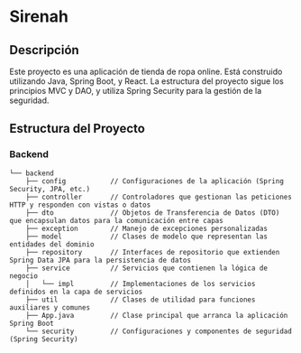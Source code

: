 # Sirenah

## Descripción

Este proyecto es una aplicación de tienda de ropa online. Está construido utilizando Java, Spring Boot, y React. La estructura del proyecto sigue los principios MVC y DAO, y utiliza Spring Security para la gestión de la seguridad.

## Estructura del Proyecto

### Backend
    └── backend
        ├── config           // Configuraciones de la aplicación (Spring Security, JPA, etc.)
        ├── controller       // Controladores que gestionan las peticiones HTTP y responden con vistas o datos
        ├── dto              // Objetos de Transferencia de Datos (DTO) que encapsulan datos para la comunicación entre capas
        ├── exception        // Manejo de excepciones personalizadas
        ├── model            // Clases de modelo que representan las entidades del dominio
        ├── repository       // Interfaces de repositorio que extienden Spring Data JPA para la persistencia de datos
        ├── service          // Servicios que contienen la lógica de negocio
        │   └── impl         // Implementaciones de los servicios definidos en la capa de servicios
        ├── util             // Clases de utilidad para funciones auxiliares y comunes
        ├── App.java         // Clase principal que arranca la aplicación Spring Boot
        └── security         // Configuraciones y componentes de seguridad (Spring Security)


